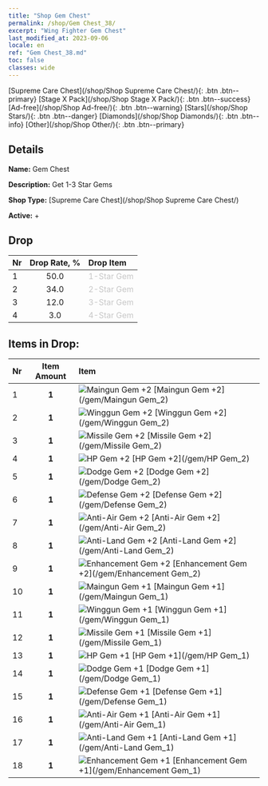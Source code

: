 ```yaml
---
title: "Shop Gem Chest"
permalink: /shop/Gem Chest_38/
excerpt: "Wing Fighter Gem Chest"
last_modified_at: 2023-09-06
locale: en
ref: "Gem Chest_38.md"
toc: false
classes: wide
---
```



  [Supreme Care Chest](/shop/Shop Supreme Care Chest/){: .btn .btn--primary}   [Stage X Pack](/shop/Shop Stage X Pack/){: .btn .btn--success}   [Ad-free](/shop/Shop Ad-free/){: .btn .btn--warning}   [Stars](/shop/Shop Stars/){: .btn .btn--danger}   [Diamonds](/shop/Shop Diamonds/){: .btn .btn--info}   [Other](/shop/Shop Other/){: .btn .btn--primary} 

## Details

 **Name:** Gem Chest 

 **Description:** Get 1-3 Star Gems

 **Shop Type:** [Supreme Care Chest](/shop/Shop Supreme Care Chest/)

 **Active:** + 



## Drop

  |  Nr | Drop Rate, %  |    Drop Item     |
  |:----|:-------------:|:-----------------|
  | 1 | 50.0 | <span style="color: #c7c7c7">1-Star Gem</span><br/><span style="color: #000000;"></span> | 
  | 2 | 34.0 | <span style="color: #c7c7c7">2-Star Gem</span><br/><span style="color: #000000;"></span> | 
  | 3 | 12.0 | <span style="color: #c7c7c7">3-Star Gem</span><br/><span style="color: #000000;"></span> | 
  | 4 | 3.0 | <span style="color: #c7c7c7">4-Star Gem</span><br/><span style="color: #000000;"></span> | 


## Items in Drop:

  |  Nr | Item Amount  |       Item       |
  |:----|:------------:|:-----------------|
  | 1 | **1**  | ![Maingun Gem +2](/images/gem/bs1_img1.png) [Maingun Gem +2](/gem/Maingun Gem_2) | 
  | 2 | **1**  | ![Winggun Gem +2](/images/gem/bs1_img2.png) [Winggun Gem +2](/gem/Winggun Gem_2) | 
  | 3 | **1**  | ![Missile Gem +2](/images/gem/bs1_img3.png) [Missile Gem +2](/gem/Missile Gem_2) | 
  | 4 | **1**  | ![HP Gem +2](/images/gem/bs2_img1.png) [HP Gem +2](/gem/HP Gem_2) | 
  | 5 | **1**  | ![Dodge Gem +2](/images/gem/bs2_img2.png) [Dodge Gem +2](/gem/Dodge Gem_2) | 
  | 6 | **1**  | ![Defense Gem +2](/images/gem/bs2_img3.png) [Defense Gem +2](/gem/Defense Gem_2) | 
  | 7 | **1**  | ![Anti-Air Gem +2](/images/gem/bs3_img1.png) [Anti-Air Gem +2](/gem/Anti-Air Gem_2) | 
  | 8 | **1**  | ![Anti-Land Gem +2](/images/gem/bs3_img2.png) [Anti-Land Gem +2](/gem/Anti-Land Gem_2) | 
  | 9 | **1**  | ![Enhancement Gem +2](/images/gem/bs3_img3.png) [Enhancement Gem +2](/gem/Enhancement Gem_2) | 
  | 10 | **1**  | ![Maingun Gem +1](/images/gem/bs1_img1.png) [Maingun Gem +1](/gem/Maingun Gem_1) | 
  | 11 | **1**  | ![Winggun Gem +1](/images/gem/bs1_img2.png) [Winggun Gem +1](/gem/Winggun Gem_1) | 
  | 12 | **1**  | ![Missile Gem +1](/images/gem/bs1_img3.png) [Missile Gem +1](/gem/Missile Gem_1) | 
  | 13 | **1**  | ![HP Gem +1](/images/gem/bs2_img1.png) [HP Gem +1](/gem/HP Gem_1) | 
  | 14 | **1**  | ![Dodge Gem +1](/images/gem/bs2_img2.png) [Dodge Gem +1](/gem/Dodge Gem_1) | 
  | 15 | **1**  | ![Defense Gem +1](/images/gem/bs2_img3.png) [Defense Gem +1](/gem/Defense Gem_1) | 
  | 16 | **1**  | ![Anti-Air Gem +1](/images/gem/bs3_img1.png) [Anti-Air Gem +1](/gem/Anti-Air Gem_1) | 
  | 17 | **1**  | ![Anti-Land Gem +1](/images/gem/bs3_img2.png) [Anti-Land Gem +1](/gem/Anti-Land Gem_1) | 
  | 18 | **1**  | ![Enhancement Gem +1](/images/gem/bs3_img3.png) [Enhancement Gem +1](/gem/Enhancement Gem_1) | 

